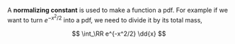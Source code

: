 A **normalizing constant** is used to make a function a pdf. For example if we want to turn $e^{-x^2/2}$ into a pdf, we need to divide it by its total mass,

$$
\int_\RR e^{-x^2/2} \dd{x}
$$